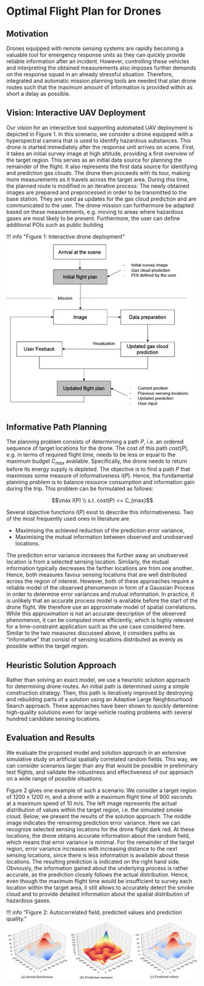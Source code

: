 # Optimal Flight Plan for Drones

## Motivation

Drones equipped with remote sensing systems are rapidly becoming a valuable tool for emergency response units as they
can quickly provide reliable information after an incident. However, controlling these vehicles and interpreting the
obtained measurements also imposes further demands on the response squad in an already stressful situation. Therefore,
integrated and automatic mission planning tools are needed that plan drone routes such that the maximum amount of
information is provided within as short a delay as possible.

## Vision: Interactive UAV Deployment

Our vision for an interactive tool supporting automated UAV deployment is depicted in Figure 1. In this scenario, we
consider a drone equipped with a hyperspectral camera that is used to identify hazardous substances. This drone is
started immediately after the response unit arrives on scene. First, it takes an initial survey image at high altitude,
providing a first overview of the target region. This serves as an initial data source for planning the remainder of the
flight. It also represents the first data source for identifying and prediction gas clouds. The drone then proceeds with
its tour, making more measurements as it travels across the target area. During this time, the planned route is modified
in an iterative process: The newly obtained images are prepared and preprocessed in order to be transmitted to the base
station. They are used as updates for the gas cloud prediction and are communicated to the user. The drone mission can
furthermore be adapted based on these measurements, e.g. moving to areas where hazardous gases are most likely to be
present. Furthermore, the user can define additional POIs such as public building

!!! info "Figure 1: Interactive drone deployment"
    ![](deployment.png)


## Informative Path Planning

The planning problem consists of determining a path $P$, i.e. an ordered sequence of target locations for the drone. The
cost of this path $cost(P)$, e.g. in terms of required flight time, needs to be less or equal to the maximum budget
$C_{max}$ available. Specifically, the drone needs to return before its energy supply is depleted. The objective is to
find a path $P$ that maximises some measure of informativeness $I(P)$. Hence, the fundamental planning problem is to
balance resource consumption and information gain during the trip. This problem can be formulated as follows:

$$\max I(P) \\
s.t. cost(P) <= C_{max}$$

Several objective functions $I(P)$ exist to describe this informativeness.
Two of the most frequently used ones in literature are
- Maximising the achieved reduction of the prediction error variance,
- Maximising the mutual information between observed and unobserved locations.

The prediction error variance increases the further away an unobserved location is from a selected sensing location.
Similarly, the mutual information typically decreases the farther locations are from one another. Hence, both measures
favour sensing locations that are well distributed across the region of interest. However, both of these approaches
require a reliable model of the observed phenomenon in form of a Gaussian Process in order to determine error variances
and mutual information. In practice, it is unlikely that an accurate process model is available before the start of the
drone flight. We therefore use an approximate model of spatial correlations. While this approximation is not an accurate
description of the observed phenomenon, it can be computed more efficiently, which is highly relevant for a
time-constraint application such as the use case considered here. Similar to the two measures discussed above, it
considers paths as “informative” that consist of sensing locations distributed as evenly as possible within the target
region.

## Heuristic Solution Approach

Rather than solving an exact model, we use a heuristic solution approach for determining drone routes. An initial path
is determined using a simple construction strategy. Then, this path is iteratively improved by destroying and rebuilding
parts of a solution using an Adaptive Large Neighbourhood Search approach. These approaches have been shown to quickly
determine high-quality solutions even for large vehicle routing problems with several hundred candidate sensing
locations.

## Evaluation and Results

We evaluate the proposed model and solution approach in an extensive simulative study on artificial spatially correlated
random fields. This way, we can consider scenarios larger than any that would be possible in preliminary test flights,
and validate the robustness and effectiveness of our approach on a wide range of possible situations.

Figure 2 gives one example of such a scenario: We consider a target region of 1200 x 1200 m, and a drone with a maximum
flight time of 900 seconds at a maximum speed of 10 m/s. The left image represents the actual distribution of values
within the target region, i.e. the simulated smoke cloud. Below, we present the results of the solution approach. The
middle image indicates the remaining prediction error variance. Here we can recognize selected sensing locations for the
drone flight dark red. At these locations, the drone obtains accurate information about the random field, which means
that error variance is minimal. For the remainder of the target region, error variance increases with increasing
distance to the next sensing locations, since there is less information is available about these locations. The
resulting prediction is indicated on the right hand side. Obviously, the information gained about the underlying process
is rather accurate, as the prediction closely follows the actual distribution. Hence, even though the maximum flight
time would be insufficient to survey each location within the target area, it still allows to accurately detect the
smoke cloud and to provide detailed information about the spatial distribution of hazardous gases.

!!! info "Figure 2: Autocorrelated field, predicted values and prediction quality."
    ![](evaluation-example.png)
